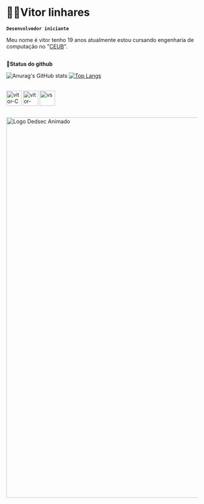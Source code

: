 # 👨‍💻Vitor linhares
 
 **`Desenvolvedor iniciante`**

Meu nome é vitor tenho 19 anos atualmente estou cursando engenharia de computação no "[CEUB](https://www.instagram.com/uniceub_oficial?utm_source=ig_web_button_share_sheet&igsh=ZDNlZDc0MzIxNw==)".


 
          



##
  👾**Status do github**


![Anurag's GitHub stats](https://github-readme-stats.vercel.app/api?username=rogerdeus&show_icons=true&theme=dark)
[![Top Langs](https://github-readme-stats.vercel.app/api/top-langs/?username=rogerdeus&layout=compact&custom_title=Tecnologi&theme=dark)](https://github.com/anuraghazra/github-readme-stats)





<div style="display: inline_block"><br>
<img align="center" alt="vitor-C" heinght="30" width="40"  src="https://cdn.jsdelivr.net/gh/devicons/devicon@latest/icons/c/c-original.svg" />
<img align="center" alt="vitor-PY" heinght="30" width="40" src="https://cdn.jsdelivr.net/gh/devicons/devicon@latest/icons/python/python-original.svg" />
<img align="center" alt="vs" heinght="30" width="40" src="https://cdn.jsdelivr.net/gh/devicons/devicon@latest/icons/vscode/vscode-original.svg" />
          
  



</div>
 
  ## 
<img align="center" src="https://media1.tenor.com/m/gYDr3NtUTt0AAAAC/matrix-code.gif" alt="Logo Dedsec Animado" heinght="1000" width="1000">

